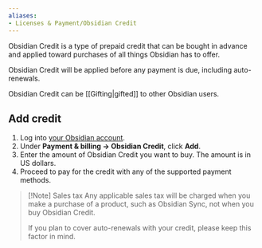 ```yaml
---
aliases:
- Licenses & Payment/Obsidian Credit
---
```


Obsidian Credit is a type of prepaid credit that can be bought in advance and applied toward purchases of all things Obsidian has to offer.

Obsidian Credit will be applied before any payment is due, including auto-renewals.

Obsidian Credit can be [[Gifting|gifted]] to other Obsidian users. 

## Add credit

1. Log into [your Obsidian account](https://obsidian.md/account).
2. Under **Payment & billing → Obsidian Credit**, click **Add**.
3. Enter the amount of Obsidian Credit you want to buy. The amount is in US dollars.
4. Proceed to pay for the credit with any of the supported payment methods.

> [!Note] Sales tax
> Any applicable sales tax will be charged when you make a purchase of a product, such as Obsidian Sync, not when you buy Obsidian Credit.
>
> If you plan to cover auto-renewals with your credit, please keep this factor in mind.

